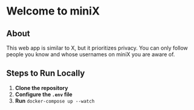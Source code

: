 # Welcome to miniX

## About
This web app is similar to X, but it prioritizes privacy. You can only follow people you know and whose usernames on miniX you are aware of.

## Steps to Run Locally

1. **Clone the repository**
2. **Configure the `.env` file**
3. **Run** `docker-compose up --watch`
